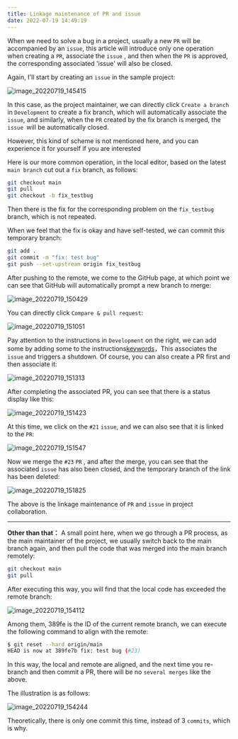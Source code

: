 ```yaml
---
title: Linkage maintenance of PR and issue
date: 2022-07-19 14:49:19
---
```


When we need to solve a bug in a project, usually a new `PR` will be accompanied by an `issue`, this article will introduce only one operation when creating a `PR`, associate the `issue` , and then when the `PR` is approved, the corresponding associated 'issue' will also be closed.

Again, I'll start by creating an `issue` in the sample project:

![image_20220719_145415](https://cdn.jsdelivr.net/gh/eryajf/tu/img/image_20220719_145415.png)

In this case, as the project maintainer, we can directly click `Create a branch` in `Development` to create a fix branch, which will automatically associate the `issue`, and similarly, when the `PR` created by the fix branch is merged, the `issue `will be automatically closed.

However, this kind of scheme is not mentioned here, and you can experience it for yourself if you are interested

Here is our more common operation, in the local editor, based on the latest `main branch` cut out a `fix` branch, as follows:

```sh
git checkout main
git pull
git checkout -b fix_testbug
```

Then there is the fix for the corresponding problem on the `fix_testbug` branch, which is not repeated.

When we feel that the fix is okay and have self-tested, we can commit this temporary branch:

```sh
git add .
git commit -m "fix: test bug"
git push --set-upstream origin fix_testbug
```

After pushing to the remote, we come to the GitHub page, at which point we can see that GitHub will automatically prompt a new branch to merge:

![image_20220719_150429](https://cdn.jsdelivr.net/gh/eryajf/tu/img/image_20220719_150429.png)

You can directly click `Compare & pull request`:

![image_20220719_151051](https://cdn.jsdelivr.net/gh/eryajf/tu/img/image_20220719_151051.png)

Pay attention to the instructions in `Development` on the right, we can add some by adding some to the instructions[keywords](https://docs.github.com/cn/issues/tracking-your-work-with-issues/linking-a-pull-request-to-an-issue)，This associates the `issue` and triggers a shutdown. Of course, you can also create a PR first and then associate it:

![image_20220719_151313](https://cdn.jsdelivr.net/gh/eryajf/tu/img/image_20220719_151313.png)

After completing the associated PR, you can see that there is a status display like this:

![image_20220719_151423](https://cdn.jsdelivr.net/gh/eryajf/tu/img/image_20220719_151423.png)

At this time, we click on the `#21` `issue`, and we can also see that it is linked to the `PR`:

![image_20220719_151547](https://cdn.jsdelivr.net/gh/eryajf/tu/img/image_20220719_151547.png)

Now we merge the `#23` `PR` , and after the merge, you can see that the associated `issue` has also been closed, and the temporary branch of the link has been deleted:

![image_20220719_151825](https://cdn.jsdelivr.net/gh/eryajf/tu/img/image_20220719_151825.png)

The above is the linkage maintenance of `PR` and `issue` in project collaboration.

---

**Other than that：** A small point here, when we go through a PR process, as the main maintainer of the project, we usually switch back to the main branch again, and then pull the code that was merged into the main branch remotely:

```sh
git checkout main
git pull
```

After executing this way, you will find that the local code has exceeded the remote branch:

![image_20220719_154112](https://cdn.jsdelivr.net/gh/eryajf/tu/img/image_20220719_154112.png)

Among them, 389fe is the ID of the current remote branch, we can execute the following command to align with the remote:

```sh
$ git reset --hard origin/main
HEAD is now at 389fe7b fix: test bug (#23)
```

In this way, the local and remote are aligned, and the next time you re-branch and then commit a PR, there will be no `several merges` like the above.

The illustration is as follows:

![image_20220719_154244](https://cdn.jsdelivr.net/gh/eryajf/tu/img/image_20220719_154244.png)

Theoretically, there is only one commit this time, instead of 3 `commits`, which is why.
